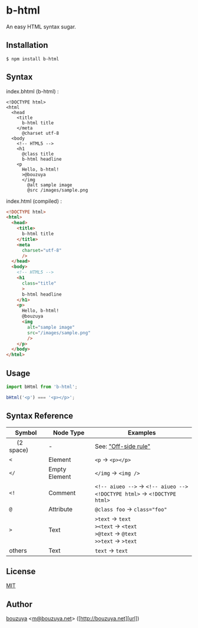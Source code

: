 # b-html

An easy HTML syntax sugar.

## Installation

```
$ npm install b-html
```

## Syntax

index.bhtml (b-html) :

```b-html
<!DOCTYPE html>
<html
  <head
    <title
      b-html title
    </meta
      @charset utf-8
  <body
    <!-- HTML5 -->
    <h1
      @class title
      b-html headline
    <p
      Hello, b-html!
      >@bouzuya
      </img
        @alt sample image
        @src /images/sample.png
```

index.html (compiled) :

```html
<!DOCTYPE html>
<html>
  <head>
    <title>
      b-html title
    </title>
    <meta
      charset="utf-8"
      />
  </head>
  <body>
    <!-- HTML5 -->
    <h1
      class="title"
      >
      b-html headline
    </h1>
    <p>
      Hello, b-html!
      @bouzuya
      <img
        alt="sample image"
        src="/images/sample.png"
        />
    </p>
  </body>
</html>
```

## Usage

```javascript
import bHtml from 'b-html';

bHtml('<p') === '<p></p>';
```

## Syntax Reference

 Symbol          | Node Type     | Examples
-----------------|---------------|-------------------------------------------
 `  ` (2 space)  | -             | See: ["Off-side rule"](https://en.wikipedia.org/wiki/Off-side_rule)
 `<`             | Element       | `<p` -> `<p></p>`
 `</`            | Empty Element | `</img` -> `<img />`
 `<!`            | Comment       | `<!-- aiueo -->` -> `<!-- aiueo -->`<br />`<!DOCTYPE html>` -> `<!DOCTYPE html>`
 `@`             | Attribute     | `@class foo` -> `class="foo"`
 `>`             | Text          | `>text` -> `text`<br />`><text` -> `<text`<br />`>@text` -> `@text`<br />`>>text` -> `>text`
 others          | Text          | `text` -> `text`

## License

[MIT](LICENSE)

## Author

[bouzuya][user] &lt;[m@bouzuya.net][email]&gt; ([http://bouzuya.net][url])

[user]: https://github.com/bouzuya
[email]: mailto:m@bouzuya.net
[url]: http://bouzuya.net
